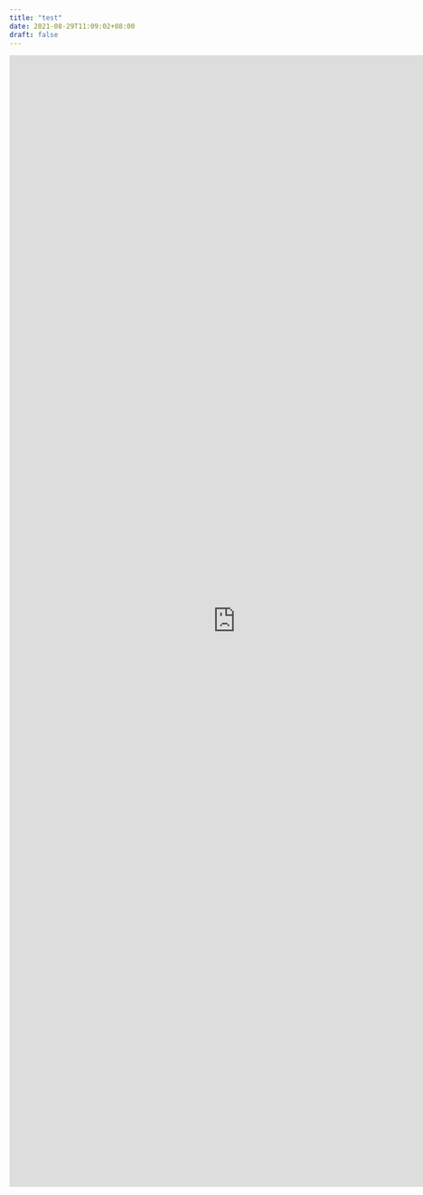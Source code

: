 ```yaml
---
title: "test"
date: 2021-08-29T11:09:02+08:00
draft: false
---
```


<embed src="https://shuosc.github.io/fly/%E5%85%AD%E7%BA%A7%E6%94%BB%E7%95%A5%C2%B7%E6%9E%81%E7%AE%80%E6%96%B9%E6%B3%95%E7%AF%87.pdf" type="application/pdf"  height=2000 width=800 align=center /> 
